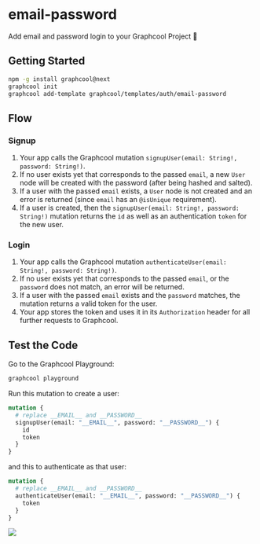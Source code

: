 # email-password

Add email and password login to your Graphcool Project 🎁

## Getting Started

```sh
npm -g install graphcool@next
graphcool init
graphcool add-template graphcool/templates/auth/email-password
```

## Flow

### Signup

1. Your app calls the Graphcool mutation `signupUser(email: String!, password: String!)`.
2. If no user exists yet that corresponds to the passed `email`, a new `User` node will be created with the password (after being hashed and salted).
3. If a user with the passed `email` exists, a `User` node is not created and an error is returned (since `email` has an `@isUnique` requirement).
4. If a user is created, then the `signupUser(email: String!, password: String!)` mutation returns the `id` as well as an authentication `token` for the new user.

### Login

1. Your app calls the Graphcool mutation `authenticateUser(email: String!, password: String!)`.
2. If no user exists yet that corresponds to the passed `email`, or the `password` does not match, an error will be returned.
3. If a user with the passed `email` exists and the `password` matches, the mutation returns a valid token for the user.
4. Your app stores the token and uses it in its `Authorization` header for all further requests to Graphcool.

## Test the Code

Go to the Graphcool Playground:

```sh
graphcool playground
```

Run this mutation to create a user:

```graphql
mutation {
  # replace __EMAIL__ and __PASSWORD__
  signupUser(email: "__EMAIL__", password: "__PASSWORD__") {
    id
    token
  }
}
```

and this to authenticate as that user:

```graphql
mutation {
  # replace __EMAIL__ and __PASSWORD__
  authenticateUser(email: "__EMAIL__", password: "__PASSWORD__") {
    token
  }
}
```

![](http://i.imgur.com/5RHR6Ku.png)
